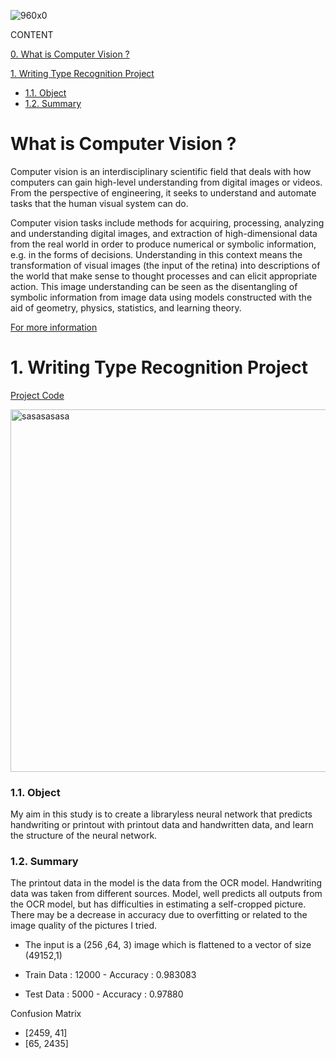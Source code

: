 
![960x0](https://user-images.githubusercontent.com/88277713/163652194-b301ae71-825c-4290-9dd6-4d5e3fbd669b.jpg)

CONTENT

[0. What is Computer Vision ?](https://github.com/Dodger22/Computer-Vision-Processing#what-is-computer-vision-)

[1. Writing Type Recognition Project](https://github.com/Dodger22/Deep-Learning#1-writing-type-recognition-project)

- [1.1. Object](https://github.com/Dodger22/Deep-Learning#11-object)
- [1.2. Summary](https://github.com/Dodger22/Deep-Learning#12-summary)
# What is Computer Vision ?

Computer vision is an interdisciplinary scientific field that deals with how computers can gain high-level understanding from digital images or videos. From the perspective of engineering, it seeks to understand and automate tasks that the human visual system can do.

Computer vision tasks include methods for acquiring, processing, analyzing and understanding digital images, and extraction of high-dimensional data from the real world in order to produce numerical or symbolic information, e.g. in the forms of decisions. Understanding in this context means the transformation of visual images (the input of the retina) into descriptions of the world that make sense to thought processes and can elicit appropriate action. This image understanding can be seen as the disentangling of symbolic information from image data using models constructed with the aid of geometry, physics, statistics, and learning theory.

[For more information](https://en.wikipedia.org/wiki/Computer_vision)

# 1. Writing Type Recognition Project
[Project Code](https://github.com/Dodger22/Deep-Learning/blob/main/Writing_Type_Recognition.ipynb)

<img width="580" alt="sasasasasa" src="https://user-images.githubusercontent.com/88277713/159684619-783e03f9-0025-4eb9-9c2a-e546fde1cacf.PNG">


### 1.1. Object

My aim in this study is to create a libraryless neural network that predicts handwriting or printout with printout data and handwritten data, and learn the structure of the neural network.

### 1.2. Summary

The printout data in the model is the data from the OCR model. Handwriting data was taken from different sources. Model,  well predicts all outputs from the OCR model, but has difficulties in estimating a self-cropped picture. There may be a decrease in accuracy due to overfitting or related to the image quality of the pictures I tried.

- The input is a (256 ,64, 3) image which is flattened to a vector of size (49152,1)

- Train Data : 12000   - Accuracy : 0.983083
- Test Data : 5000 - Accuracy : 0.97880


 Confusion Matrix
- [2459, 41]
- [65,  2435]
